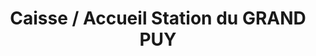 ---
title: "Caisse / Accueil Station du GRAND PUY"
url: /seyne-les-alpes/caisse-accueil-station-du-grand-puy/
shop: Tickets
---